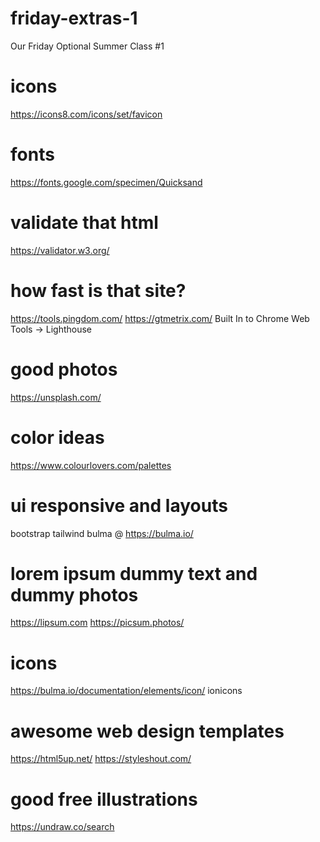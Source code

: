 # friday-extras-1
 Our Friday Optional Summer Class #1

# icons
https://icons8.com/icons/set/favicon

# fonts
https://fonts.google.com/specimen/Quicksand

# validate that html
https://validator.w3.org/

# how fast is that site?
https://tools.pingdom.com/
https://gtmetrix.com/
Built In to Chrome Web Tools -> Lighthouse

# good photos
https://unsplash.com/

# color ideas
https://www.colourlovers.com/palettes

# ui responsive and layouts
bootstrap tailwind bulma @ https://bulma.io/

# lorem ipsum dummy text and dummy photos
https://lipsum.com
https://picsum.photos/

# icons
https://bulma.io/documentation/elements/icon/
ionicons

# awesome web design templates
https://html5up.net/
https://styleshout.com/

# good free illustrations
https://undraw.co/search